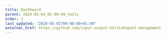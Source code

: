 ```yaml
---
title: Dashboard
parent: 2020-05-04_05-00-00_tools
order: 2
last_updated: "2020-05-01T09:00:00+01:00"
external_href: https://github.com/input-output-hk/stakepool-management-tools
---
```

